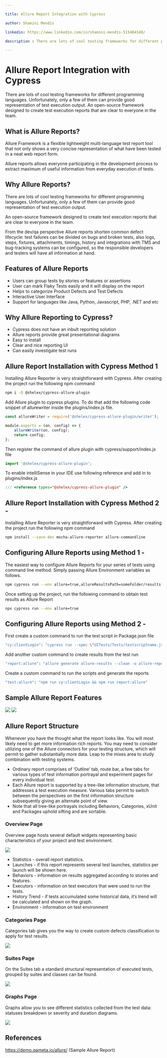 ```yaml
---

title: Allure Report Integration with Cypress

author: Shamini Mendis

linkedin: https://www.linkedin.com/in/shamini-mendis-515484148/

description : There are lots of cool testing frameworks for different programming languages. Unfortunately, only a few of them can provide good representation of test execution output. An open-source framework designed to create test execution reports that are clear to everyone in the team.

---
```


# **Allure Report Integration with Cypress**

There are lots of cool testing frameworks for different programming languages. Unfortunately, only a few of them can provide good representation of test execution output. An open-source framework designed to create test execution reports that are clear to everyone in the team.

## **What is Allure Reports?**

Allure Framework is a flexible lightweight multi-language test report tool that not only shows a very concise representation of what have been tested in a neat web report form.

Allure reports allows everyone participating in the development process to extract maximum of useful information from everyday execution of tests.

## **Why Allure Reports?**

There are lots of cool testing frameworks for different programming languages. Unfortunately, only a few of them can provide good representation of test execution output.

An open-source framework designed to create test execution reports that are clear to everyone in the team.

From the dev/qa perspective Allure reports shorten common defect lifecycle: test failures can be divided on bugs and broken tests, also logs, steps, fixtures, attachments, timings, history and integrations with TMS and bug-tracking systems can be configured, so the responsible developers and testers will have all information at hand.

## **Features of Allure Reports**

-	Users can group tests by stories or features or assertions
-	User can mark Flaky Tests easily and it will display on the report
-	Helps to categorize Product Defects and Test Defects
-	Interactive User Interface
-	Support for languages like Java, Python, Javascript, PHP, .NET and etc

## **Why Allure Reporting to Cypress?**

-	Cypress does not have an inbult reporting solution
-	Allure reports provide great presentational diagrams
-	Easy to install
-	Clear and nice reporting UI
-	Can easily investigate test runs

## **Allure Report Installation with Cypress Method 1**

Installing Allure Reporter is very straightforward with Cypress. After creating the project run the following npm command

```bash
npm i -D @shelex/cypress-allure-plugin
```

Add Allure plugin to cypress plugins. To do that add the following code snippet of allurewriter inside the plugins/index.js file.

```js
const allureWriter = require('@shelex/cypress-allure-plugin/writer');

module.exports = (on, config) => {
    allureWriter(on, config);
    return config;
};
```

Then register the command of allure plugin with cypress/support/index.js file

```js
import '@shelex/cypress-allure-plugin';
```

To enable intelliSense in your IDE use following reference and add in to plugins/index.js

```js
/// <reference types="@shelex/cypress-allure-plugin" />
```

## **Allure Report Installation with Cypress Method 2 -**

Installing Allure Reporter is very straightforward with Cypress. After creating the project run the following npm command

```bash
npm install --save-dev mocha-allure-reporter allure-commandline
```

## **Configuring Allure Reports using Method 1 -**

The easiest way to configure Allure Reports for your series of tests using command line method. Simply passing Allure Environment variables as follows.

```bash
npm cypress run --env allure=true,allureResultsPath=someFolder/results
```

Once setting up the project, run the following command to obtain test results as Allure Report

```bash
npx cypress run --env allure=true
```

## **Configuring Allure Reports using Method 2 -**

First create a custom command to run the test script in Package.json file

```bash
"cy:clientLogin": "cypress run --spec \"UITests/Tests/testscriptname.js\" --reporter mocha-allure-reporter",
```

Add another custom command to create results from the test run

```bash
"report:allure": "allure generate allure-results --clean -o allure-report && allure open  allure-report",
```

Create a custom command to run the scripts and generate the reports 

```bash
"test:allure": "npm run cy:clientLogin && npm run report:allure"
```

## **Sample Allure Report Features**

<img src="/img/sm_1_2021_02_25.png"/>

<img src="/img/sm_2_2021_02_25.png"/>

## **Allure Report Structure**

Whenever you have the thought what the report looks like. You will most likely need to get more information rich reports. You may need to consider utilizing one of the Allure connectors for your testing structure, which will permit to gather substantially more data. Leap to the mixes area to study combination with testing systems.

- Ordinary report comprises of ‘Outline’ tab, route bar, a few tabs for various types of test information portrayal and experiment pages for every individual test.
- Each Allure report is supported by a tree-like information structure, that addresses a test execution measure. Various tabs permit to switch between the perspectives on the first information structure subsequently giving an alternate point of view.
- Note that all tree-like portrayals including Behaviors, Categories, xUnit and Packages uphold sifting and are sortable.

### **Overview Page**

Overview page hosts several default widgets representing basic characteristics of your project and test environment.

<img src="/img/sm_3_2021_02_25.png"/>

- Statistics - overall report statistics.
- Launches - if this report represents several test launches, statistics per launch will be shown here.
- Behaviors - information on results aggregated according to stories and features.
- Executors - information on test executors that were used to run the tests.
- History Trend - if tests accumulated some historical data, it’s trend will be calculated and shown on the graph.
- Environment - information on test environment

### **Categories Page**

Categories tab gives you the way to create custom defects classification to apply for test results.

<img src="/img/sm_4_2021_02_25.png"/>

### **Suites Page**

On the Suites tab a standard structural representation of executed tests, grouped by suites and classes can be found.

<img src="/img/sm_5_2021_02_25.png"/>

### **Graphs Page**

Graphs allow you to see different statistics collected from the test data: statuses breakdown or severity and duration diagrams.

<img src="/img/sm_6_2021_02_25.png"/>

## **References**

https://demo.qameta.io/allure/ (Sample Allure Report)